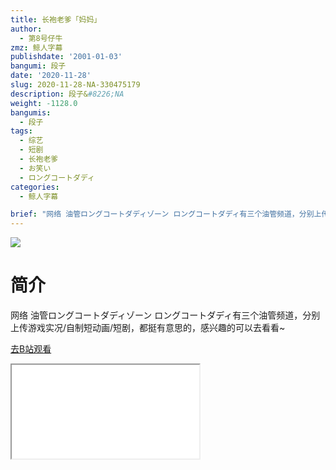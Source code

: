 ```yaml
---
title: 长袍老爹「妈妈」
author:
  - 第8号仔牛
zmz: 鲸人字幕
publishdate: '2001-01-03'
bangumi: 段子
date: '2020-11-28'
slug: 2020-11-28-NA-330475179
description: 段子&#8226;NA
weight: -1128.0
bangumis:
  - 段子
tags:
  - 综艺
  - 短剧
  - 长袍老爹
  - お笑い
  - ロングコートダディ
categories:
  - 鲸人字幕

brief: "网络 油管ロングコートダディゾーン ロングコートダディ有三个油管频道，分别上传游戏实况/自制短动画/短剧，都挺有意思的，感兴趣的可以去看看~"
---
```

![](https://raw.githubusercontent.com/tcgriffith/owaraisite/master/static/tmpimg/1aa952ea59b99cb1fe6421236a7d45c0c211fca0.jpg.480.jpg)
# 简介  
网络
油管ロングコートダディゾーン
ロングコートダディ有三个油管频道，分别上传游戏实况/自制短动画/短剧，都挺有意思的，感兴趣的可以去看看~  

[去B站观看](https://www.bilibili.com/video/av330475179/)
<div class ="resp-container"><iframe class="testiframe" src="//player.bilibili.com/player.html?aid=330475179"", scrolling="no", allowfullscreen="true" > </iframe></div> 
